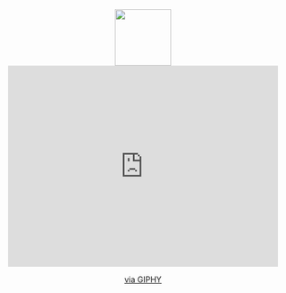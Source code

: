 <div id="header" align="center">
  <img src="https://giphy.com/embed/XJqyWSRzJyi8E" width="100"/>
<!--   <iframe src="https://giphy.com/embed/XJqyWSRzJyi8E" width="480" height="353" frameBorder="0" class="giphy-embed" allowFullScreen></iframe><p><a href="https://giphy.com/gifs/ryan-gosling-hi-drive-XJqyWSRzJyi8E">via GIPHY</a></p> -->
  <iframe src="https://giphy.com/embed/skFSxkyizJmQ8" width="480" height="357" frameBorder="0" class="giphy-embed" allowFullScreen></iframe><p><a href="https://giphy.com/gifs/feel-progress-matter-skFSxkyizJmQ8">via GIPHY</a></p>
</div>
